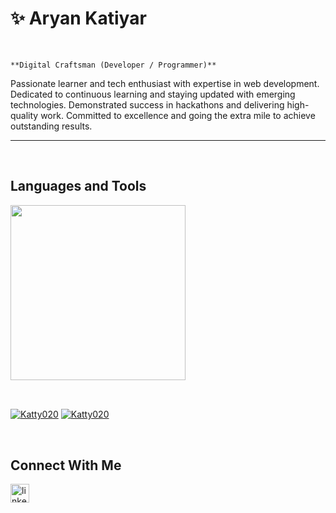 <h1>✨ Aryan Katiyar </h1>
<br /> 

                    
`**Digital Craftsman (Developer / Programmer)**`

                    

<p align="left">Passionate learner and tech enthusiast with expertise in web
development. Dedicated to continuous learning and staying updated
with emerging technologies. Demonstrated success in hackathons and
delivering high-quality work. Committed to excellence and going
the extra mile to achieve outstanding results.
</p>

---
<br />

<h2>Languages and Tools</h2> 
<p align="left">
<img width="280px"  src="https://skillicons.dev/icons?i=html,css,js,react,bootstrap,nodejs,express,react,nextjs,tailwind,vscode,aws,git,github&perline=7"  />
</p>
<br />

<p><a href="https://github.com/Katty020#gh-dark-mode-only" target="_blank"><img align="center" src="https://github-readme-stats.vercel.app/api/top-langs/?username=Katty02&langs_count=6&show_icon=true&layout=compact&theme=nightowl#gh-dark-mode-only" alt="Katty020" /></a>
  <a href="https://github.com/Katty020gh-light-mode-only" target="_blank"><img align="center" src="https://github-readme-stats.vercel.app/api/top-langs/?username=Katty020&langs_count=6&show_icon=true&layout=compact&theme=vue#gh-light-mode-only" alt="Katty020" /></a>
</p>

<br />




<h2>Connect With Me</h2> 
<p align="left">

<a href="https://www.linkedin.com/in/aryan-katiyar-aa4202254/" target="_blank"><img align="left" alt="linkedin" width="30px" style="padding-right: 10px;" src="https://cdn.jsdelivr.net/gh/devicons/devicon/icons/linkedin/linkedin-original.svg" /></a>
</p>
